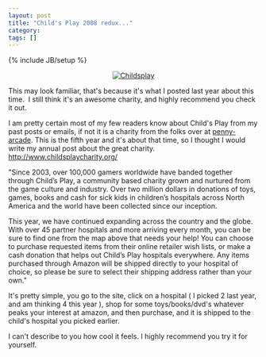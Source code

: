 ```yaml
---
layout: post
title: "Child's Play 2008 redux..."
category: 
tags: []
---
```

{% include JB/setup %}

<p align="center"><a title="Child's Play Charity" href="http://www.childsplaycharity.org/" target="_blank"><img title="Childsplay" src="http://www.childsplaycharity.org/img/cp468.gif" alt="Childsplay" /></a></p>
<p align="center"></p>

This may look familiar, that's because it's what I posted last year about this time.  I still think it's an awesome charity, and highly recommend you check it out.

I am pretty certain most of my few readers know about Child's Play from my past posts or emails, if not it is a charity from the folks over at <a title="PA" href="http://www.penny-arcade.com">penny-arcade</a>. This is the fifth year and it's about that time, so I thought I would write my annual post about the great charity.
<a title="Childsplay" href="http://www.childsplaycharity.org/">
http://www.childsplaycharity.org/</a>

"Since 2003, over 100,000 gamers worldwide have banded together through Child’s Play, a community based charity grown and nurtured from the game culture and industry. Over two million dollars in donations of toys, games, books and cash for sick kids in children’s hospitals across North America and the world have been collected since our inception.

This year, we have continued expanding across the country and the globe. With over 45 partner hospitals and more arriving every month, you can be sure to find one from the map above that needs your help! You can choose to purchase requested items from their online retailer wish lists, or make a cash donation that helps out Child’s Play hospitals everywhere. Any items purchased through Amazon will be shipped directly to your hospital of choice, so please be sure to select their shipping address rather than your own."

It's pretty simple, you go to the site, click on a hospital ( I picked 2 last year, and am thinking 4 this year ), shop for some toys/books/dvd's whatever peaks your interest at amazon, and then purchase, and it is shipped to the child's hospital you picked earlier.

I can't describe to you how cool it feels.  I highly recommend you try it for yourself.
